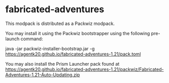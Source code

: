 # fabricated-adventures
This modpack is distributed as a Packwiz modpack.

You may install it using the Packwiz bootstrapper using the following pre-launch command:

java -jar packwiz-installer-bootstrap.jar -g https://agentk20.github.io/fabricated-adventures-1.21/pack.toml


You may also install the Prism Launcher pack found at https://agentk20.github.io/fabricated-adventures-1.21/packwiz/Fabricated-Adventures-1.21-Auto-Updating.zip
